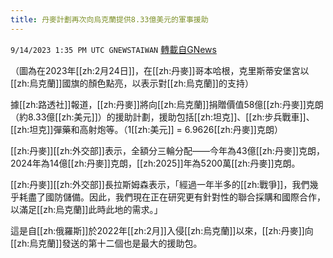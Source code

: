 ```yaml
---
title: 丹麥計劃再次向烏克蘭提供8.33億美元的軍事援助
---
```

`9/14/2023 1:35 PM UTC GNEWSTAIWAN` [轉載自GNews](https://gnews.org/articles/1690487)

（圖為在2023年[[zh:2月24日]]，在[[zh:丹麥]]哥本哈根，克里斯蒂安堡宮以[[zh:烏克蘭]]國旗的顏色點亮，以表示對[[zh:烏克蘭]]的支持）



據[[zh:路透社]]報道，[[zh:丹麥]]將向[[zh:烏克蘭]]捐贈價值58億[[zh:丹麥]]克朗（約8.33億[[zh:美元]]）的援助計劃，援助包括[[zh:坦克]]、[[zh:步兵戰車]]、[[zh:坦克]]彈藥和高射炮等。（1[[zh:美元]] = 6.9626[[zh:丹麥]]克朗）  

[[zh:丹麥]][[zh:外交部]]表示，全額分三輪分配——今年為43億[[zh:丹麥]]克朗，2024年為14億[[zh:丹麥]]克朗，[[zh:2025]]年為5200萬[[zh:丹麥]]克朗。

  

[[zh:丹麥]][[zh:外交部]]長拉斯姆森表示，「經過一年半多的[[zh:戰爭]]，我們幾乎耗盡了國防儲備。因此，我們現在正在研究更有針對性的聯合採購和國際合作，以滿足[[zh:烏克蘭]]此時此地的需求。」

  

這是自[[zh:俄羅斯]]於2022年[[zh:2月]]入侵[[zh:烏克蘭]]以來，[[zh:丹麥]]向[[zh:烏克蘭]]發送的第十二個也是最大的援助包。
